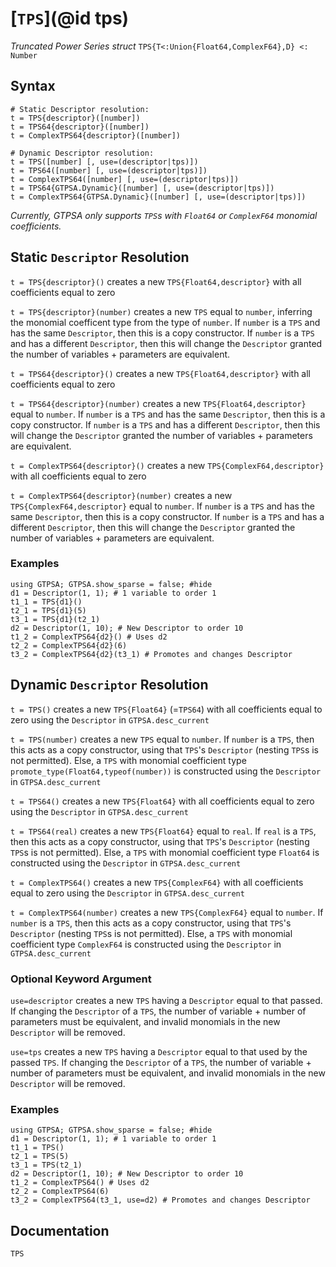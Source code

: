 # [`TPS`](@id tps)
*Truncated Power Series struct*
```TPS{T<:Union{Float64,ComplexF64},D} <: Number```
## Syntax
```
# Static Descriptor resolution:
t = TPS{descriptor}([number])
t = TPS64{descriptor}([number])
t = ComplexTPS64{descriptor}([number])

# Dynamic Descriptor resolution:
t = TPS([number] [, use=(descriptor|tps)])
t = TPS64([number] [, use=(descriptor|tps)]) 
t = ComplexTPS64([number] [, use=(descriptor|tps)]) 
t = TPS64{GTPSA.Dynamic}([number] [, use=(descriptor|tps)])
t = ComplexTPS64{GTPSA.Dynamic}([number] [, use=(descriptor|tps)])
```
*Currently, GTPSA only supports `TPS`s with `Float64` or `ComplexF64` monomial coefficients.*

## Static `Descriptor` Resolution
`t = TPS{descriptor}()` creates a new `TPS{Float64,descriptor}` with all coefficients equal to zero

`t = TPS{descriptor}(number)` creates a new `TPS` equal to `number`, inferring the monomial coefficent type from the type of `number`. If `number` is a `TPS` and has the same `Descriptor`, then this is a copy constructor. If `number` is a `TPS` and has a different `Descriptor`, then this will change the `Descriptor` granted the number of variables + parameters are equivalent.

`t = TPS64{descriptor}()` creates a new `TPS{Float64,descriptor}` with all coefficients equal to zero

`t = TPS64{descriptor}(number)` creates a new `TPS{Float64,descriptor}` equal to `number`. If `number` is a `TPS` and has the same `Descriptor`, then this is a copy constructor. If `number` is a `TPS` and has a different `Descriptor`, then this will change the `Descriptor` granted the number of variables + parameters are equivalent.

`t = ComplexTPS64{descriptor}()` creates a new `TPS{ComplexF64,descriptor}` with all coefficients equal to zero

`t = ComplexTPS64{descriptor}(number)` creates a new `TPS{ComplexF64,descriptor}` equal to `number`. If `number` is a `TPS` and has the same `Descriptor`, then this is a copy constructor. If `number` is a `TPS` and has a different `Descriptor`, then this will change the `Descriptor` granted the number of variables + parameters are equivalent.

### Examples
```@repl desc
using GTPSA; GTPSA.show_sparse = false; #hide
d1 = Descriptor(1, 1); # 1 variable to order 1
t1_1 = TPS{d1}()
t2_1 = TPS{d1}(5)
t3_1 = TPS{d1}(t2_1)
d2 = Descriptor(1, 10); # New Descriptor to order 10
t1_2 = ComplexTPS64{d2}() # Uses d2
t2_2 = ComplexTPS64{d2}(6)
t3_2 = ComplexTPS64{d2}(t3_1) # Promotes and changes Descriptor
```

## Dynamic `Descriptor` Resolution

`t = TPS()` creates a new `TPS{Float64}` (=`TPS64`) with all coefficients equal to zero using the `Descriptor` in `GTPSA.desc_current`

`t = TPS(number)` creates a new `TPS` equal to `number`. If `number` is a `TPS`, then this acts as a copy constructor, using that `TPS`'s `Descriptor` (nesting `TPS`s is not permitted). Else, a `TPS` with monomial coefficient type `promote_type(Float64,typeof(number))` is constructed using the `Descriptor` in `GTPSA.desc_current`

`t = TPS64()` creates a new `TPS{Float64}` with all coefficients equal to zero using the `Descriptor` in `GTPSA.desc_current`

`t = TPS64(real)` creates a new `TPS{Float64}` equal to `real`. If `real` is a `TPS`, then this acts as a copy constructor, using that `TPS`'s `Descriptor` (nesting `TPS`s is not permitted). Else, a `TPS` with monomial coefficient type `Float64` is constructed using the `Descriptor` in `GTPSA.desc_current`

`t = ComplexTPS64()` creates a new `TPS{ComplexF64}` with all coefficients equal to zero using the `Descriptor` in `GTPSA.desc_current`

`t = ComplexTPS64(number)` creates a new `TPS{ComplexF64}` equal to `number`. If `number` is a `TPS`, then this acts as a copy constructor, using that `TPS`'s `Descriptor` (nesting `TPS`s is not permitted). Else, a `TPS` with monomial coefficient type `ComplexF64` is constructed using the `Descriptor` in `GTPSA.desc_current`

### Optional Keyword Argument

`use=descriptor` creates a new `TPS` having a `Descriptor` equal to that passed. If changing the `Descriptor` of a `TPS`, the number of variable + number of parameters must be equivalent, and invalid monomials in the new `Descriptor` will be removed.

`use=tps` creates a new `TPS` having a `Descriptor` equal to that used by the passed `TPS`. If changing the `Descriptor` of a `TPS`, the number of variable + number of parameters must be equivalent, and invalid monomials in the new `Descriptor` will be removed.

### Examples
```@repl desc
using GTPSA; GTPSA.show_sparse = false; #hide
d1 = Descriptor(1, 1); # 1 variable to order 1
t1_1 = TPS()
t2_1 = TPS(5)
t3_1 = TPS(t2_1)
d2 = Descriptor(1, 10); # New Descriptor to order 10
t1_2 = ComplexTPS64() # Uses d2
t2_2 = ComplexTPS64(6)
t3_2 = ComplexTPS64(t3_1, use=d2) # Promotes and changes Descriptor
```

## Documentation
```@docs
TPS
```